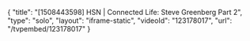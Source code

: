 {
    "title": "[1508443598] HSN | Connected Life: Steve Greenberg Part 2",
    "type": "solo",
    "layout": "iframe-static",
    "videoId": "123178017",
    "url": "\/tvpembed\/123178017"
}